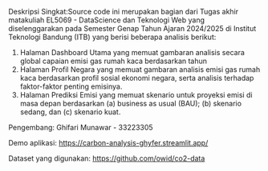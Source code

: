 Deskripsi Singkat:Source code ini merupakan bagian dari Tugas akhir matakuliah EL5069 - DataScience dan Teknologi Web yang diselenggarakan pada Semester Genap Tahun Ajaran 2024/2025 di Institut Teknologi Bandung (ITB) yang berisi beberapa analisis berikut:

1) Halaman Dashboard Utama yang memuat gambaran analisis secara global capaian emisi gas rumah kaca berdasarkan tahun
2) Halaman Profil Negara yang memuat gambaran analisis emisi gas rumah kaca berdasarkan profil sosial ekonomi negara, serta analisis terhadap faktor-faktor penting emisinya.
3) Halaman Prediksi Emisi yang memuat skenario untuk proyeksi emisi di masa depan berdasarkan (a) business as usual (BAU); (b) skenario sedang, dan (c) skenario kuat.

Pengembang: 
Ghifari Munawar - 33223305


Demo aplikasi: 
https://carbon-analysis-ghyfer.streamlit.app/

Dataset yang digunakan: 
https://github.com/owid/co2-data

